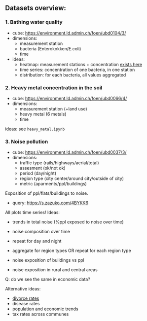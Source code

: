 ## Datasets overview:

### 1. Bathing water quality

- cube: https://environment.ld.admin.ch/foen/ubd0104/3/
- dimensions:
    * measurement station
    * bacteria (Enterokokken/E.coli)
    * time
- ideas:
    * heatmap: measurement stations + concentration [exists here](https://www.bafu.admin.ch/bafu/de/home/themen/wasser/fachinformationen/zustand-der-gewaesser/zustand-der-fliessgewaesser/wasserqualitaet-der-fliessgewaesser/badegewaesserqualitaet.html)
    * time series: concentration of one bacteria, in one station
    * distribution: for each bacteria, all values aggregated

### 2. Heavy metal concentration in the soil
- cube: https://environment.ld.admin.ch/foen/ubd0066/4/
- dimensions:
    * measurement station (+land use)
    * heavy metal (6 metals)
    * time

ideas: see `heavy_metal.ipynb`


### 3. Noise pollution
- cube: https://environment.ld.admin.ch/foen/ubd0037/3/
- dimensions:
    * traffic type (rails/highways/aerial/total)
    * assesment (ok/not ok)
    * period (day/night)
    * region type (city center/around city/outside of city)
    * metric (aparments/ppl/buildings)

Exposition of ppl/flats/buildings to noise.
- query: https://s.zazuko.com/4BYKK6

All plots time series!
Ideas:
- trends in total noise (%ppl exposed to noise over time)
- noise composition over time
- repeat for day and night
- aggregate for region types OR repeat for each region type

- noise exposition of buildings vs ppl
- noise exposition in rural and central areas

Q: do we see the same in economic data?





Alternative ideas:
- [divorce rates](https://www.bfs.admin.ch/bfs/de/home/statistiken/kataloge-datenbanken/tabellen.html?dyn_prodima=900010&dyn_publishingyearend=2022&dyn_title=scheidungen&dyn_pageIndex=1)
- disease rates
- population and economic trends
- tax rates across communes




